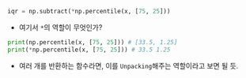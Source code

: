 ```python
iqr = np.subtract(*np.percentile(x, [75, 25]))
```
- 여기서 `*`의 역할이 무엇인가?
```python
print(np.percentile(x, [75, 25])) # [33.5, 1.25]
print(*np.percentile(x, [75, 25])) # 33.5 1.25
```
- 여러 개를 반환하는 함수라면, 이를 `Unpacking`해주는 역할이라고 보면 될 듯.